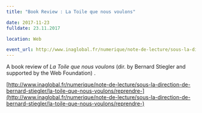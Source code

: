 ```yaml
---
title: "Book Review : La Toile que nous voulons" 

date: 2017-11-23
fulldate: 23.11.2017

location: Web

event_url: http://www.inaglobal.fr/numerique/note-de-lecture/sous-la-direction-de-bernard-stiegler/la-toile-que-nous-voulons/reprendre-
---
```

A book review of *La Toile que nous voulons* (dir. by Bernard Stiegler and supported by the Web Foundation) .

[http://www.inaglobal.fr/numerique/note-de-lecture/sous-la-direction-de-bernard-stiegler/la-toile-que-nous-voulons/reprendre-](http://www.inaglobal.fr/numerique/note-de-lecture/sous-la-direction-de-bernard-stiegler/la-toile-que-nous-voulons/reprendre-)
